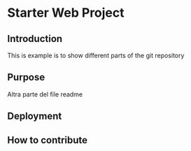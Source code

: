 # Starter Web Project

## Introduction

This is example is to show different parts of the git repository

## Purpose

Altra parte del file readme

## Deployment

## How to contribute

